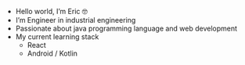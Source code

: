 - Hello world, I’m Eric 🤓
- I’m Engineer in industrial engineering
-  Passionate about java programming language and web development
- My current learning stack
    - React
    - Android / Kotlin




<!---
raneric/raneric is a ✨ special ✨ repository because its `README.md` (this file) appears on your GitHub profile.
You can click the Preview link to take a look at your changes.
--->
